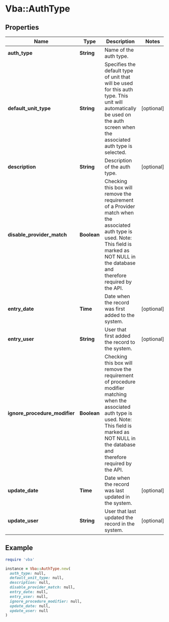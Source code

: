 # Vba::AuthType

## Properties

| Name | Type | Description | Notes |
| ---- | ---- | ----------- | ----- |
| **auth_type** | **String** | Name of the auth type. |  |
| **default_unit_type** | **String** | Specifies the default type of unit that will be used for this auth type. This unit will automatically be used on the auth screen when the associated auth type is selected. | [optional] |
| **description** | **String** | Description of the auth type. | [optional] |
| **disable_provider_match** | **Boolean** | Checking this box will remove the requirement of a Provider match when the associated auth type is used. Note: This field is marked as NOT NULL in the database and therefore required by the API. |  |
| **entry_date** | **Time** | Date when the record was first added to the system. | [optional] |
| **entry_user** | **String** | User that first added the record to the system. | [optional] |
| **ignore_procedure_modifier** | **Boolean** | Checking this box will remove the requirement of procedure modifier matching when the associated auth type is used. Note: This field is marked as NOT NULL in the database and therefore required by the API. |  |
| **update_date** | **Time** | Date when the record was last updated in the system. | [optional] |
| **update_user** | **String** | User that last updated the record in the system. | [optional] |

## Example

```ruby
require 'vba'

instance = Vba::AuthType.new(
  auth_type: null,
  default_unit_type: null,
  description: null,
  disable_provider_match: null,
  entry_date: null,
  entry_user: null,
  ignore_procedure_modifier: null,
  update_date: null,
  update_user: null
)
```

